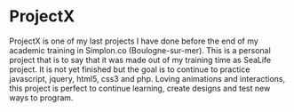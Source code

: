 # ProjectX
ProjectX is one of my last projects I have done before the end of my academic training in Simplon.co (Boulogne-sur-mer). This is a personal project that is to say that it was made out of my training time as SeaLife project. It is not yet finished but the goal is to continue to practice javascript, jquery, html5, css3 and php. Loving animations and interactions, this project is perfect to continue learning, create designs and test new ways to program.

